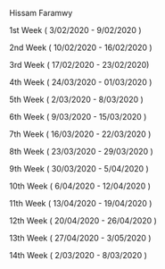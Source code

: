 Hissam Faramwy

1st Week ( 3/02/2020 - 9/02/2020 ) 

2nd Week ( 10/02/2020 - 16/02/2020 ) 

3rd Week ( 17/02/2020 - 23/02/2020) 

4th Week ( 24/03/2020 - 01/03/2020 ) 

5th Week ( 2/03/2020 - 8/03/2020 )

6th Week ( 9/03/2020 - 15/03/2020 )

7th Week ( 16/03/2020 - 22/03/2020 ) 

8th Week ( 23/03/2020 - 29/03/2020 )

9th Week ( 30/03/2020 - 5/04/2020 )

10th Week ( 6/04/2020 - 12/04/2020 )

11th Week ( 13/04/2020 - 19/04/2020 )

12th Week ( 20/04/2020 - 26/04/2020 )

13th Week ( 27/04/2020 - 3/05/2020 )

14th Week ( 2/03/2020 - 8/03/2020 )
